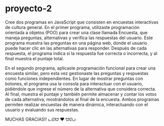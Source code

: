 # proyecto-2
Cree dos programas en JavaScript que consisten en encuestas interactivas de cultura general. En el primer programa, utilizaste programación orientada a objetos (POO) para crear una clase llamada Encuesta, que maneja preguntas, alternativas y verifica las respuestas del usuario. Este programa muestra las preguntas en una página web, donde el usuario puede hacer clic en las alternativas para responder. Después de cada respuesta, el programa indica si la respuesta fue correcta o incorrecta, y al final muestra el puntaje total.

En el segundo programa, aplicaste programación funcional para crear una encuesta similar, pero esta vez gestionaste las preguntas y respuestas como funciones independientes. En lugar de mostrar preguntas con botones, el programa usa la consola para interactuar con el usuario, pidiéndole que ingrese el número de la alternativa que considera correcta. Al final, muestra el puntaje y también permite almacenar y contar los votos de cada alternativa, mostrándolos al final de la encuesta. Ambos programas permiten realizar encuestas de manera dinámica, interactuando con el usuario y evaluando sus respuestas.

MUCHAS GRACIAS!! ᓚᘏᗢ ❤️ ᗢᘏᓗ
